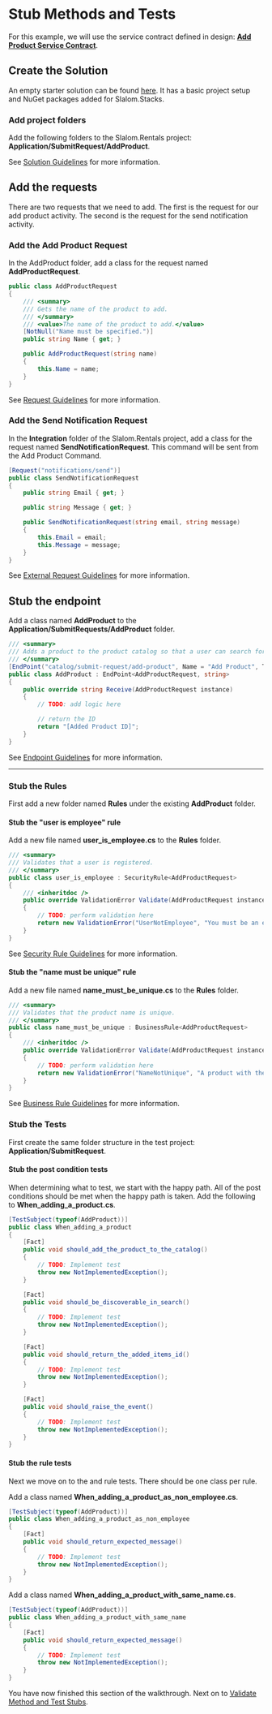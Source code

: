 # Stub Methods and Tests

For this example, we will use the service contract defined in design: [**Add Product Service Contract**](../1.%20Design/add-product-service-contract.md).

## Create the Solution
An empty starter solution can be found [here](https://github.com/slalom-saa/rentals).
It has a basic project setup and NuGet packages added for Slalom.Stacks.

### Add project folders
Add the following folders to the Slalom.Rentals project: **Application/SubmitRequest/AddProduct**.

See [Solution Guidelines](../../rules/solution.md) for more information.

## Add the requests
There are two requests that we need to add.  The first is the request for our add product
activity.  The second is the request for the send notification activity.

### Add the Add Product Request

In the AddProduct folder, add a class for the request named **AddProductRequest**.
```csharp
public class AddProductRequest
{
    /// <summary>
    /// Gets the name of the product to add.
    /// </summary>
    /// <value>The name of the product to add.</value>
    [NotNull("Name must be specified.")]
    public string Name { get; }

    public AddProductRequest(string name)
    {
        this.Name = name;
    }
}
```

See [Request Guidelines](../../rules/request.md) for more information.

### Add the Send Notification Request
In the **Integration** folder of the Slalom.Rentals project, add a class for the request named **SendNotificationRequest**.  This command
will be sent from the Add Product Command.
```csharp
[Request("notifications/send")]
public class SendNotificationRequest
{
    public string Email { get; }

    public string Message { get; }

    public SendNotificationRequest(string email, string message)
    {
        this.Email = email;
        this.Message = message;
    }
}
```

See [External Request Guidelines](../../rules/external-request.md) for more information.

## Stub the endpoint
Add a class named **AddProduct** to the **Application/SubmitRequests/AddProduct** folder.
```csharp
/// <summary>
/// Adds a product to the product catalog so that a user can search for it and it can be added to a cart, rented, purchased and shipped.
/// </summary>
[EndPoint("catalog/submit-request/add-product", Name = "Add Product", Timeout = 5000, Version = 1)]
public class AddProduct : EndPoint<AddProductRequest, string>
{
    public override string Receive(AddProductRequest instance)
    {
        // TODO: add logic here

        // return the ID
        return "[Added Product ID]";
    }
}
```
See [Endpoint Guidelines](../../rules/endpoint.md) for more information.

---

### Stub the Rules
First add a new folder named **Rules** under the existing **AddProduct** folder.

#### Stub the "user is employee" rule
Add a new file named **user_is_employee.cs** to the **Rules** folder.
```csharp
/// <summary>
/// Validates that a user is registered.
/// </summary>
public class user_is_employee : SecurityRule<AddProductRequest>
{
    /// <inheritdoc />
    public override ValidationError Validate(AddProductRequest instance)
    {
        // TODO: perform validation here
        return new ValidationError("UserNotEmployee", "You must be an employee to add a product.");
    }
}
```
See [Security Rule Guidelines](../../rules/security-rule.md) for more information.
#### Stub the "name must be unique" rule
Add a new file named **name_must_be_unique.cs** to the **Rules** folder.
```csharp
/// <summary>
/// Validates that the product name is unique.
/// </summary>
public class name_must_be_unique : BusinessRule<AddProductRequest>
{
    /// <inheritdoc />
    public override ValidationError Validate(AddProductRequest instance)
    {
        // TODO: perform validation here
        return new ValidationError("NameNotUnique", "A product with the same name already exists.");
    }
}
```
See [Business Rule Guidelines](../../rules/business-rule.md) for more information.

### Stub the Tests
First create the same folder structure in the test project: **Application/SubmitRequest**.

#### Stub the post condition tests
When determining what to test, we start with the happy path.  All of the 
post conditions should be met when the happy path is taken.  Add the following
to **When_adding_a_product.cs**.
```csharp
[TestSubject(typeof(AddProduct))]
public class When_adding_a_product
{
    [Fact]
    public void should_add_the_product_to_the_catalog()
    {
        // TODO: Implement test
        throw new NotImplementedException();
    }

    [Fact]
    public void should_be_discoverable_in_search()
    {
        // TODO: Implement test
        throw new NotImplementedException();
    }

    [Fact]
    public void should_return_the_added_items_id()
    {
        // TODO: Implement test
        throw new NotImplementedException();
    }

    [Fact]
    public void should_raise_the_event()
    {
        // TODO: Implement test
        throw new NotImplementedException();
    }
}
```

#### Stub the rule tests
Next we move on to the and rule tests.  There should be one class per
rule.  

Add a class named **When_adding_a_product_as_non_employee.cs**.
```csharp
[TestSubject(typeof(AddProduct))]
public class When_adding_a_product_as_non_employee
{
    [Fact]
    public void should_return_expected_message()
    {
        // TODO: Implement test
        throw new NotImplementedException();
    }
}
```

Add a class named **When_adding_a_product_with_same_name.cs**.
```csharp
[TestSubject(typeof(AddProduct))]
public class When_adding_a_product_with_same_name
{
    [Fact]
    public void should_return_expected_message()
    {
        // TODO: Implement test
        throw new NotImplementedException();
    }
}
```

You have now finished this section of the walkthrough.  Next on to [Validate Method and Test Stubs](2.%20run%20document%20tool%20to%20validate.md).

